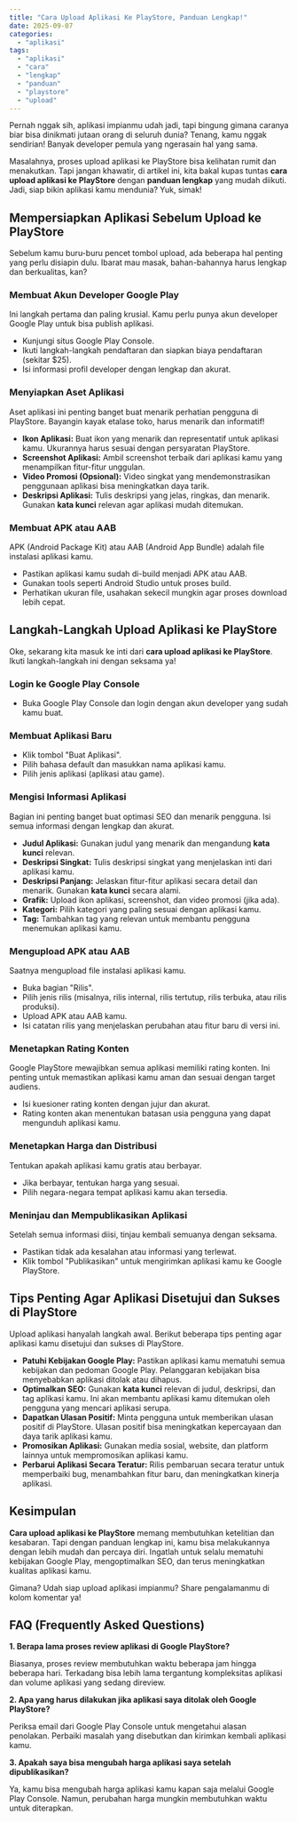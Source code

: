 ```yaml
---
title: "Cara Upload Aplikasi Ke PlayStore, Panduan Lengkap!"
date: 2025-09-07
categories: 
  - "aplikasi"
tags: 
  - "aplikasi"
  - "cara"
  - "lengkap"
  - "panduan"
  - "playstore"
  - "upload"
---
```


Pernah nggak sih, aplikasi impianmu udah jadi, tapi bingung gimana caranya biar bisa dinikmati jutaan orang di seluruh dunia? Tenang, kamu nggak sendirian! Banyak developer pemula yang ngerasain hal yang sama.

Masalahnya, proses upload aplikasi ke PlayStore bisa kelihatan rumit dan menakutkan. Tapi jangan khawatir, di artikel ini, kita bakal kupas tuntas **cara upload aplikasi ke PlayStore** dengan **panduan lengkap** yang mudah diikuti. Jadi, siap bikin aplikasi kamu mendunia? Yuk, simak!

## Mempersiapkan Aplikasi Sebelum Upload ke PlayStore

Sebelum kamu buru-buru pencet tombol upload, ada beberapa hal penting yang perlu disiapin dulu. Ibarat mau masak, bahan-bahannya harus lengkap dan berkualitas, kan?

### Membuat Akun Developer Google Play

Ini langkah pertama dan paling krusial. Kamu perlu punya akun developer Google Play untuk bisa publish aplikasi.

- Kunjungi situs Google Play Console.
- Ikuti langkah-langkah pendaftaran dan siapkan biaya pendaftaran (sekitar $25).
- Isi informasi profil developer dengan lengkap dan akurat.

### Menyiapkan Aset Aplikasi

Aset aplikasi ini penting banget buat menarik perhatian pengguna di PlayStore. Bayangin kayak etalase toko, harus menarik dan informatif!

- **Ikon Aplikasi:** Buat ikon yang menarik dan representatif untuk aplikasi kamu. Ukurannya harus sesuai dengan persyaratan PlayStore.
- **Screenshot Aplikasi:** Ambil screenshot terbaik dari aplikasi kamu yang menampilkan fitur-fitur unggulan.
- **Video Promosi (Opsional):** Video singkat yang mendemonstrasikan penggunaan aplikasi bisa meningkatkan daya tarik.
- **Deskripsi Aplikasi:** Tulis deskripsi yang jelas, ringkas, dan menarik. Gunakan **kata kunci** relevan agar aplikasi mudah ditemukan.

### Membuat APK atau AAB

APK (Android Package Kit) atau AAB (Android App Bundle) adalah file instalasi aplikasi kamu.

- Pastikan aplikasi kamu sudah di-build menjadi APK atau AAB.
- Gunakan tools seperti Android Studio untuk proses build.
- Perhatikan ukuran file, usahakan sekecil mungkin agar proses download lebih cepat.

## Langkah-Langkah Upload Aplikasi ke PlayStore

Oke, sekarang kita masuk ke inti dari **cara upload aplikasi ke PlayStore**. Ikuti langkah-langkah ini dengan seksama ya!

### Login ke Google Play Console

- Buka Google Play Console dan login dengan akun developer yang sudah kamu buat.

### Membuat Aplikasi Baru

- Klik tombol "Buat Aplikasi".
- Pilih bahasa default dan masukkan nama aplikasi kamu.
- Pilih jenis aplikasi (aplikasi atau game).

### Mengisi Informasi Aplikasi

Bagian ini penting banget buat optimasi SEO dan menarik pengguna. Isi semua informasi dengan lengkap dan akurat.

- **Judul Aplikasi:** Gunakan judul yang menarik dan mengandung **kata kunci** relevan.
- **Deskripsi Singkat:** Tulis deskripsi singkat yang menjelaskan inti dari aplikasi kamu.
- **Deskripsi Panjang:** Jelaskan fitur-fitur aplikasi secara detail dan menarik. Gunakan **kata kunci** secara alami.
- **Grafik:** Upload ikon aplikasi, screenshot, dan video promosi (jika ada).
- **Kategori:** Pilih kategori yang paling sesuai dengan aplikasi kamu.
- **Tag:** Tambahkan tag yang relevan untuk membantu pengguna menemukan aplikasi kamu.

### Mengupload APK atau AAB

Saatnya mengupload file instalasi aplikasi kamu.

- Buka bagian "Rilis".
- Pilih jenis rilis (misalnya, rilis internal, rilis tertutup, rilis terbuka, atau rilis produksi).
- Upload APK atau AAB kamu.
- Isi catatan rilis yang menjelaskan perubahan atau fitur baru di versi ini.

### Menetapkan Rating Konten

Google PlayStore mewajibkan semua aplikasi memiliki rating konten. Ini penting untuk memastikan aplikasi kamu aman dan sesuai dengan target audiens.

- Isi kuesioner rating konten dengan jujur dan akurat.
- Rating konten akan menentukan batasan usia pengguna yang dapat mengunduh aplikasi kamu.

### Menetapkan Harga dan Distribusi

Tentukan apakah aplikasi kamu gratis atau berbayar.

- Jika berbayar, tentukan harga yang sesuai.
- Pilih negara-negara tempat aplikasi kamu akan tersedia.

### Meninjau dan Mempublikasikan Aplikasi

Setelah semua informasi diisi, tinjau kembali semuanya dengan seksama.

- Pastikan tidak ada kesalahan atau informasi yang terlewat.
- Klik tombol "Publikasikan" untuk mengirimkan aplikasi kamu ke Google PlayStore.

## Tips Penting Agar Aplikasi Disetujui dan Sukses di PlayStore

Upload aplikasi hanyalah langkah awal. Berikut beberapa tips penting agar aplikasi kamu disetujui dan sukses di PlayStore.

- **Patuhi Kebijakan Google Play:** Pastikan aplikasi kamu mematuhi semua kebijakan dan pedoman Google Play. Pelanggaran kebijakan bisa menyebabkan aplikasi ditolak atau dihapus.
- **Optimalkan SEO:** Gunakan **kata kunci** relevan di judul, deskripsi, dan tag aplikasi kamu. Ini akan membantu aplikasi kamu ditemukan oleh pengguna yang mencari aplikasi serupa.
- **Dapatkan Ulasan Positif:** Minta pengguna untuk memberikan ulasan positif di PlayStore. Ulasan positif bisa meningkatkan kepercayaan dan daya tarik aplikasi kamu.
- **Promosikan Aplikasi:** Gunakan media sosial, website, dan platform lainnya untuk mempromosikan aplikasi kamu.
- **Perbarui Aplikasi Secara Teratur:** Rilis pembaruan secara teratur untuk memperbaiki bug, menambahkan fitur baru, dan meningkatkan kinerja aplikasi.

## Kesimpulan

**Cara upload aplikasi ke PlayStore** memang membutuhkan ketelitian dan kesabaran. Tapi dengan panduan lengkap ini, kamu bisa melakukannya dengan lebih mudah dan percaya diri. Ingatlah untuk selalu mematuhi kebijakan Google Play, mengoptimalkan SEO, dan terus meningkatkan kualitas aplikasi kamu.

Gimana? Udah siap upload aplikasi impianmu? Share pengalamanmu di kolom komentar ya!

## FAQ (Frequently Asked Questions)

**1\. Berapa lama proses review aplikasi di Google PlayStore?**

Biasanya, proses review membutuhkan waktu beberapa jam hingga beberapa hari. Terkadang bisa lebih lama tergantung kompleksitas aplikasi dan volume aplikasi yang sedang direview.

**2\. Apa yang harus dilakukan jika aplikasi saya ditolak oleh Google PlayStore?**

Periksa email dari Google Play Console untuk mengetahui alasan penolakan. Perbaiki masalah yang disebutkan dan kirimkan kembali aplikasi kamu.

**3\. Apakah saya bisa mengubah harga aplikasi saya setelah dipublikasikan?**

Ya, kamu bisa mengubah harga aplikasi kamu kapan saja melalui Google Play Console. Namun, perubahan harga mungkin membutuhkan waktu untuk diterapkan.
